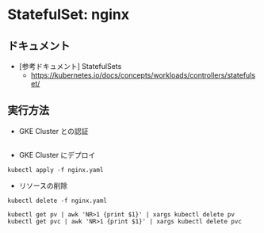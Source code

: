 # StatefulSet: nginx

## ドキュメント

+ [参考ドキュメント] StatefulSets
    + https://kubernetes.io/docs/concepts/workloads/controllers/statefulset/

## 実行方法

+ GKE Cluster との認証

```

```

+ GKE Cluster にデプロイ

```
kubectl apply -f nginx.yaml
```

+ リソースの削除

```
kubectl delete -f nginx.yaml
```
```
kubectl get pv | awk 'NR>1 {print $1}' | xargs kubectl delete pv
kubectl get pvc | awk 'NR>1 {print $1}' | xargs kubectl delete pvc
```